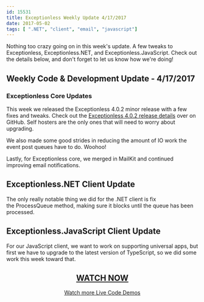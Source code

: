 ```yaml
---
id: 15531
title: Exceptionless Weekly Update 4/17/2017
date: 2017-05-02
tags: [ ".NET", "client", "email", "javascript"]
---
```


Nothing too crazy going on in this week's update. A few tweaks to Exceptionless, Exceptionless.NET, and Exceptionless.JavaScript. Check out the details below, and don't forget to let us know how we're doing!<!--more-->

## Weekly Code & Development Update - 4/17/2017

### Exceptionless Core Updates

This week we released the Exceptionless 4.0.2 minor release with a few fixes and tweaks. Check out the [Exceptionless 4.0.2 release details](https://github.com/exceptionless/Exceptionless/releases/tag/v4.0.2) over on GitHub. Self hosters are the only ones that will need to worry about upgrading.

We also made some good strides in reducing the amount of IO work the event post queues have to do. Woohoo!

Lastly, for Exceptionless core, we merged in MailKit and continued improving email notifications.

## Exceptionless.NET Client Update

The only really notable thing we did for the .NET client is fix the ProcessQueue method, making sure it blocks until the queue has been processed.

## Exceptionless.JavaScript Client Update

For our JavaScript client, we want to work on supporting universal apps, but first we have to upgrade to the latest version of TypeScript, so we did some work this week toward that.

<h2 style="text-align: center;">
  <a href="https://youtu.be/NH1sDXUnsBI?list=PLGHP7IVwFs_81fZTMgF7Dm5e0Ax4YvW_V">WATCH NOW</a>
</h2>

<p style="text-align: center;">
  <a href="/category/weekly-updates/">Watch more Live Code Demos</a>
</p>
